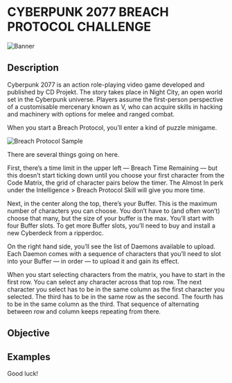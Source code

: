 # CYBERPUNK 2077 BREACH PROTOCOL CHALLENGE #
![Banner]()

## Description ##

Cyberpunk 2077 is an action role-playing video game developed and published by CD Projekt. The story takes place in Night City, an open world set in the Cyberpunk universe. Players assume the first-person perspective of a customisable mercenary known as V, who can acquire skills in hacking and machinery with options for melee and ranged combat.

When you start a Breach Protocol, you’ll enter a kind of puzzle minigame.

![Breach Protocol Sample](https://cdn.vox-cdn.com/thumbor/mZkjbe9UajcNUL_B4iKCuN97BAQ=/0x0:2880x1622/920x0/filters:focal(0x0:2880x1622):format(webp):no_upscale()/cdn.vox-cdn.com/uploads/chorus_asset/file/22156955/Cyberpunk_2077_Breach_Protocol_copy.jpg)

There are several things going on here.

First, there’s a time limit in the upper left — Breach Time Remaining — but this doesn’t start ticking down until you choose your first character from the Code Matrix, the grid of character pairs below the timer. The Almost In perk under the Intelligence > Breach Protocol Skill will give you more time.

Next, in the center along the top, there’s your Buffer. This is the maximum number of characters you can choose. You don’t have to (and often won’t) choose that many, but the size of your buffer is the max. You’ll start with four Buffer slots. To get more Buffer slots, you’ll need to buy and install a new Cyberdeck from a ripperdoc.

On the right hand side, you’ll see the list of Daemons available to upload. Each Daemon comes with a sequence of characters that you’ll need to slot into your Buffer — in order — to upload it and gain its effect.

When you start selecting characters from the matrix, you have to start in the first row. You can select any character across that top row. The next character you select has to be in the same column as the first character you selected. The third has to be in the same row as the second. The fourth has to be in the same column as the third. That sequence of alternating between row and column keeps repeating from there.

## Objective ##

## Examples ##

Good luck!
